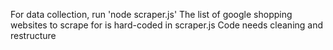 For data collection, run 'node scraper.js'
The list of google shopping websites to scrape for is hard-coded in scraper.js
Code needs cleaning and restructure
